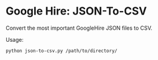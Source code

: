 # Google Hire: JSON-To-CSV
Convert the most important GoogleHire JSON files to CSV.

Usage:
```
python json-to-csv.py /path/to/directory/
```
